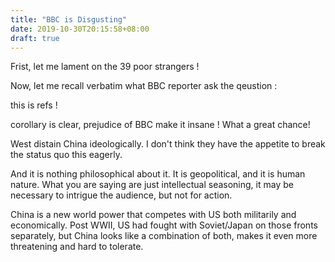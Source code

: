 ```yaml
---
title: "BBC is Disgusting"
date: 2019-10-30T20:15:58+08:00
draft: true
---
```

Frist, let me lament on the 39 poor strangers !

Now, let me recall 
verbatim what BBC reporter ask the qeustion :

this is refs !

corollary is clear, prejudice of BBC make it insane ! What a great chance!

West distain China ideologically.
I don't think they have the appetite to break the status quo this eagerly.

And it is nothing philosophical about it. It is geopolitical, and it is human nature. What you are saying are just intellectual seasoning, it may be necessary to intrigue the audience, but not for action.

China is a new world power that competes with US both militarily and economically. Post WWII, US had fought with Soviet/Japan on those fronts separately, but China looks like a combination of both, makes it even more threatening and hard to tolerate.
